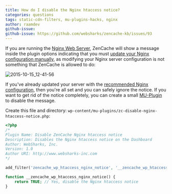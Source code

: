 ```yaml
---
title: How do I disable the Nginx htaccess notice?
categories: questions
tags: static-cdn-filters, mu-plugins-hacks, nginx
author: raamdev
github-issue:
github-issue: https://github.com/websharks/zencache-kb/issues/93
---
```


If you are running the [Nginx Web Server](http://nginx.org), ZenCache will show a message inside the plugin options indicating that you must [update your Nginx configuration manually](http://zencache.com/r/kb-article-recommended-nginx-server-configuration/), as modifying your Nginx server configuration is not something that ZenCache is allowed to do:

![2015-10-15_12-41-56](https://cloud.githubusercontent.com/assets/53005/10520790/372dcd70-733a-11e5-979f-f0027b1322cd.png)

If you've already updated your server with the [recommended Nginx configuration](http://zencache.com/r/kb-article-recommended-nginx-server-configuration/), then you're all set and you can safely ignore the notice. If you want to get rid of the notice completely, you can create a small [MU-Plugin](http://codex.wordpress.org/Must_Use_Plugins) to disable the message.

Create this file and directory: `wp-content/mu-plugins/zc-disable-nginx-htaccess-notice.php`:

```php
<?php
/*
Plugin Name: Disable ZenCache Nginx htaccess notice
Description: Disables the Nginx htaccess notice on the Dashboard
Author: WebSharks, Inc.
Version: 1.0
Author URI: http://www.websharks-inc.com
*/

add_filter('zencache_wp_htaccess_nginx_notice', '__zencache_wp_htaccess_nginx_notice', 10, 0);

function __zencache_wp_htaccess_nginx_notice() {
	return TRUE; // Yes, disable the Nginx htaccess notice
}

```
